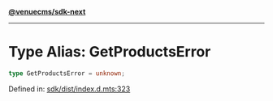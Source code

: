 [**@venuecms/sdk-next**](../Index.md)

***

# Type Alias: GetProductsError

```ts
type GetProductsError = unknown;
```

Defined in: [sdk/dist/index.d.mts:323](https://github.com/venuecms/sdk/blob/e839f07e66419aaf9ace81d080584d6bd1f8de14/packages/sdk/dist/index.d.mts#L323)
